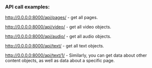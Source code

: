 ### API call examples:

http://0.0.0.0:8000/api/pages/ - get all pages.

http://0.0.0.0:8000/api/video/ - get all video objects.

http://0.0.0.0:8000/api/audio/ - get all audio objects.

http://0.0.0.0:8000/api/text/ - get all text objects.

http://0.0.0.0:8000/api/text/1/ - Similarly, you can get data about other content objects, as well as data about a specific page.